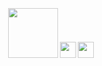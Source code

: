 <div id="header" align="center">
  <img src="https://media4.giphy.com/media/v1.Y2lkPTc5MGI3NjExNGhudWE3Z210NnAya2c1aG56OG1jNW0yeXN6MWY4MWZiNmIwcHQwaCZlcD12MV9pbnRlcm5hbF9naWZfYnlfaWQmY3Q9Zw/78XCFBGOlS6keY1Bil/giphy.gif" width="100"/>
  <img height="32" width="32" src="https://cdn.jsdelivr.net/npm/simple-icons@v15/icons/jordan.svg" />
<img height="32" width="32" src="https://unpkg.com/simple-icons@v15/icons/jordan.svg" />
</div>
